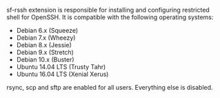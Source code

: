 sf-rssh extension is responsible for installing and configuring restricted shell
for OpenSSH. It is compatible with the following operating systems:

- Debian 6.x (Squeeze)
- Debian 7.x (Wheezy)
- Debian 8.x (Jessie)
- Debian 9.x (Stretch)
- Debian 10.x (Buster)
- Ubuntu 14.04 LTS (Trusty Tahr)
- Ubuntu 16.04 LTS (Xenial Xerus)

rsync, scp and sftp are enabled for all users. Everything else is disabled.
